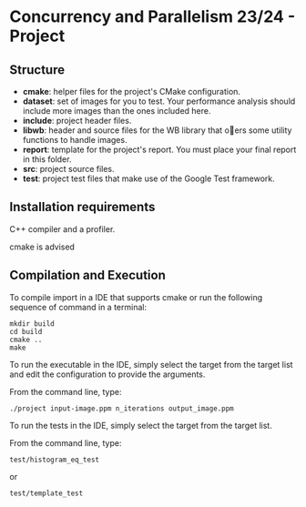 # Concurrency and Parallelism 23/24 - Project

## Structure

- **cmake**: helper files for the project's CMake configuration.
- **dataset**: set of images for you to test. Your performance analysis should include more images
than the ones included here.
- **include**: project header files.
- **libwb**: header and source files for the WB library that oers some utility functions to handle
images.
- **report**: template for the project's report. You must place your final report in this folder.
- **src**: project source files.
- **test**: project test files that make use of the Google Test framework.

## Installation requirements

C++ compiler and a profiler.

cmake is advised

## Compilation and Execution
To compile import in a IDE that supports cmake or run the following sequence of command in a terminal:


```
mkdir build
cd build
cmake ..
make
```

To run the executable in the IDE, simply 
select the target from the target list and edit the 
configuration to provide the arguments.

From the command line, type:

```
./project input-image.ppm n_iterations output_image.ppm
```

To run the tests in the IDE,  simply
select the target from the target list.

From the command line, type:

```
test/histogram_eq_test
```

or 
```
test/template_test
```